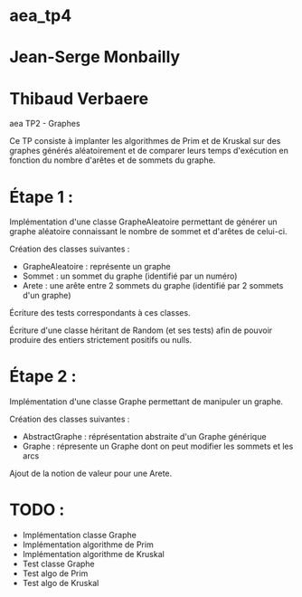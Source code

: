 # aea_tp4
# Jean-Serge Monbailly
# Thibaud Verbaere

aea TP2 - Graphes 

Ce TP consiste à implanter les algorithmes de Prim et de Kruskal
sur des graphes générés aléatoirement et de comparer leurs temps
d'exécution en fonction du nombre d'arêtes et de sommets du graphe.

Étape 1 :
=========
Implémentation d'une classe GrapheAleatoire permettant de générer un 
graphe aléatoire connaissant le nombre de sommet et d'arêtes de celui-ci.

Création des classes suivantes :
+ GrapheAleatoire	: représente un graphe
+ Sommet 		: un sommet du graphe (identifié par un numéro)
+ Arete 		: une arête entre 2 sommets du graphe (identifié par 2 sommets d'un graphe)

Écriture des tests correspondants à ces classes.

Écriture d'une classe héritant de Random (et ses tests) afin de pouvoir produire
des entiers strictement positifs ou nulls.


Étape 2 :
=========
Implémentation d'une classe Graphe permettant de manipuler un graphe.

Création des classes suivantes :
+ AbstractGraphe 	: réprésentation abstraite d'un Graphe générique
+ Graphe		: répresente un Graphe dont on peut modifier les sommets et les arcs


Ajout de la notion de valeur pour une Arete.

TODO :
======
+ Implémentation classe Graphe
+ Implémentation algorithme de Prim
+ Implémentation algorithme de Kruskal
+ Test classe Graphe 
+ Test algo de Prim
+ Test algo de Kruskal
